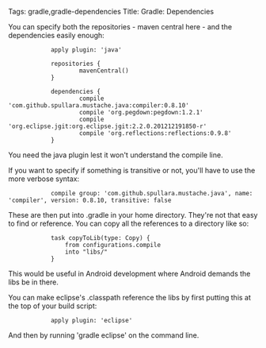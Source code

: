 Tags: gradle,gradle-dependencies
Title: Gradle: Dependencies

You can specify both the repositories - maven central here - and the dependencies easily enough:

                apply plugin: 'java'    
                
                repositories {
                        mavenCentral()
                }
                
                dependencies {
                        compile 'com.github.spullara.mustache.java:compiler:0.8.10'
                        compile 'org.pegdown:pegdown:1.2.1'
                        compile 'org.eclipse.jgit:org.eclipse.jgit:2.2.0.201212191850-r'
                        compile 'org.reflections:reflections:0.9.8'
                }
        
You need the java plugin lest it won't understand the compile line.

If you want to specify if something is transitive or not, you'll have to use the more verbose syntax:

                compile group: 'com.github.spullara.mustache.java', name: 'compiler', version: 0.8.10, transitive: false

These are then put into .gradle in your home directory. They're not that easy to find or reference. You can copy all the references to a directory like so:

                task copyToLib(type: Copy) {
                    from configurations.compile
                    into "libs/"
                }

This would be useful in Android development where Android demands the libs be in there.

You can make eclipse's .classpath reference the libs by first putting this at the top of your build script:

                apply plugin: 'eclipse'

And then by running 'gradle eclipse' on the command line.
